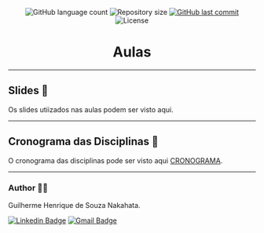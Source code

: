 <p align="center">
  <img alt="GitHub language count" src="https://img.shields.io/github/languages/count/GuilhermeNakahata/UNESPAR-2023?color=%2304D361">

  <img alt="Repository size" src="https://img.shields.io/github/repo-size/GuilhermeNakahata/UNESPAR-2023">
	
  <a href="https://github.com/GuilhermeNakahata/BonsaiStyleClassification/commits/main">
    <img alt="GitHub last commit" src="https://img.shields.io/github/last-commit/GuilhermeNakahata/UNESPAR-2023">
  </a>
    
   <img alt="License" src="https://img.shields.io/badge/license-MIT-brightgreen">
	

<h1 align="center"> Aulas </h1>

---

## Slides 📝

Os slides utiizados nas aulas podem ser visto aqui.

---

## Cronograma das Disciplinas 📝

O cronograma das disciplinas pode ser visto aqui [CRONOGRAMA](./Aulas-2023.pdf).
	
---
	
### Author :technologist:

Guilherme Henrique de Souza Nakahata.

[![Linkedin Badge](https://img.shields.io/badge/-GuilhermeNakahata-blue?style=flat-square&logo=Linkedin&logoColor=white)](https://www.linkedin.com/in/guilherme-henrique-de-souza-nakahata-637459187/) 
[![Gmail Badge](https://img.shields.io/badge/-guilhermenakahata@gmail.com-c14438?style=flat-square&logo=Gmail&logoColor=white)](mailto:GuilhermeNakahata@gmail.com)
